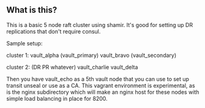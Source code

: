## What is this? 

This is a basic 5 node raft cluster using shamir. It's good for setting up DR replications that don't require consul. 

Sample setup: 

cluster 1:
vault_alpha (vault_primary)
vault_bravo (vault_secondary) 

cluster 2: (DR PR whatever) 
vault_charlie 
vault_delta

Then you have vault_echo as a 5th vault node that you can use to set up transit unseal or use as a CA. This vagrant environment is experimental, as is the nginx subdirectory which will make an nginx host for these nodes with simple load balancing in place for 8200. 
